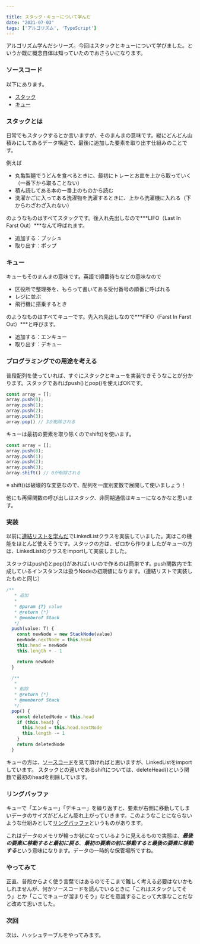 ```yaml
---

title: スタック・キューについて学んだ
date: "2021-07-03"
tags: ['アルゴリズム', 'TypeScript']
---
```


アルゴリズム学んだシリーズ。今回はスタックとキューについて学びました。というか既に概念自体は知っていたのでおさらいになります。

### ソースコード

以下にあります。

- [スタック](https://github.com/ryokatsuse/algorithm-sandbox/blob/main/stack/index.ts)
- [キュー](https://github.com/ryokatsuse/algorithm-sandbox/blob/main/queue/index.ts)

### スタックとは

日常でもスタックするとか言いますが、そのまんまの意味です。縦にどんどん山積みにしてあるデータ構造で、最後に追加した要素を取り出す仕組みのことです。

例えば
- 丸亀製麺でうどんを食べるときに、最初にトレーとお皿を上から取っていく（一番下から取ることない）
- 積ん読してある本の一番上のものから読む
- 洗濯かごに入ってある洗濯物を洗濯するときに、上から洗濯機に入れる（下からわざわざ入れない）

のようなものはすべてスタックです。後入れ先出しなので***LIFO（Last In Farst Out）***なんて呼ばれます。

- 追加する：プッシュ
- 取り出す：ポップ

### キュー

キューもそのまんまの意味です。英語で順番待ちなどの意味なので

- 区役所で整理券を、もらって書いてある受付番号の順番に呼ばれる
- レジに並ぶ
- 飛行機に搭乗するとき

のようなものはすべてキューです。先入れ先出しなので***FIFO（Farst In Farst Out）***と呼びます。

- 追加する：エンキュー
- 取り出す：デキュー

### プログラミングでの用途を考える

普段配列を使っていれば、すぐにスタックとキューを実装できそうなことが分かります。スタックであればpush()とpop()を使えばOKです。


```js
const array = [];
array.push(0);
array.push(1);
array.push(2);
array.push(3);
array.pop() // 3が削除される
```

キューは最初の要素を取り除くのでshift()を使います。

```js
const array = [];
array.push(0);
array.push(1);
array.push(2);
array.push(3);
array.shift() // 0が削除される

```

※ shift()は破壊的な変更なので、配列を一度別変数で展開して使いましょう！

他にも再帰関数の呼び出しはスタック、非同期通信はキューになるかなと思います。

### 実装

以前に[連結リストを学んだ](http://localhost:8000/blog/2021/0701/)でLinkedListクラスを実装していました。実はこの機能をほとんど使えそうです。スタックの方は、ゼロから作りましたがキューの方は、LinkedListのクラスをimportして実装しました。

スタックはpush()とpop()があればいいので作るのは簡単です。push関数内で生成しているインスタンスは扱うNodeの初期値になります。（連結リストで実装したものと同じ）

```ts
/**
   * 追加
   *
   * @param {T} value
   * @return {*} 
   * @memberof Stack
   */
  push(value: T) {
    const newNode = new StackNode(value)
    newNode.nextNode = this.head
    this.head = newNode
    this.length + - 1

    return newNode
  }

  /**
   *
   * 削除
   * @return {*} 
   * @memberof Stack
   */
  pop() {
    const deletedNode = this.head
    if (this.head) {
      this.head = this.head.nextNode
      this.length -= 1
    }
    return deletedNode
  }


```

キューの方は、[ソースコード](https://github.com/ryokatsuse/algorithm-sandbox/blob/main/queue/index.ts)を見て頂ければと思いますが、LinkedListをimportしています。
スタックとの違いであるshiftについては、deleteHead()という関数で最初のheadを削除しています。

### リングバッファ

キューで「エンキュー」「デキュー」を繰り返すと、要素が右側に移動してしまいデータのサイズがどんどん膨れ上がっていきます。このようなことにならないような仕組みとして[リングバッファ](https://ja.wikipedia.org/wiki/%E3%83%AA%E3%83%B3%E3%82%B0%E3%83%90%E3%83%83%E3%83%95%E3%82%A1)というものがあります。

これはデータのメモリが輪っか状になっているように見えるもので実態は、***最後の要素に移動すると最初に戻る***、***最初の要素の前に移動すると最後の要素に移動する***という意味になります。データの一時的な保管場所ですね。


### やってみて

正直、普段からよく使う言葉ではあるのでそこまで難しく考える必要はないかもしれませんが、何かソースコードを読んでいるときに「これはスタックしてそう」とか「ここでキューが溜まりそう」などを意識することって大事なことだなと改めて思いました。

### 次回

次は、ハッシュテーブルをやってみます。
















